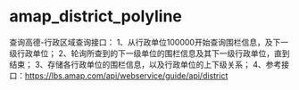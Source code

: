 # amap_district_polyline
查询高德-行政区域查询接口：
1、从行政单位100000开始查询围栏信息，及下一级行政单位；
2、轮询所查到的下一级单位的围栏信息及其下一级行政单位，直到结束；
3、存储各行政单位的围栏信息，以及行政单位的上下级关系；
4、参考接口：https://lbs.amap.com/api/webservice/guide/api/district
